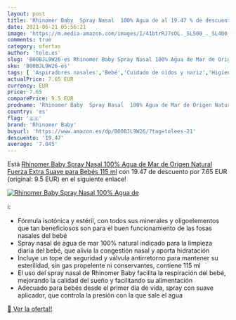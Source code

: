 ```yaml
---
layout: post
title: 'Rhinomer Baby  Spray Nasal  100% Agua de al 19.47 % de descuento'
date: 2021-06-21 05:56:21
image: 'https://m.media-amazon.com/images/I/41btrRJ7sOL._SL500_._SL400_.jpg'
comments: true
category: ofertas
author: 'tole.es'
slug: 'B00BJL9W26-es Rhinomer Baby Spray Nasal 100% Agua de Mar de Origen...'
sku: 'B00BJL9W26-es'
tags: [ 'Aspiradores nasales','Bebé','Cuidado de oídos y nariz','Higiene','Higiene y cuidado','bebés','rhinomer baby', ]
actualPrice: 7.65 EUR
currency: EUR
price: 7.65
comparePrice: 9.5 EUR
prodname: 'Rhinomer Baby  Spray Nasal  100% Agua de Mar de Origen Natural  Fuerza Extra Suave para Bebés  115 ml'
country: 'es'
flag: '🇪🇸'
brand: 'Rhinomer Baby'
buyurl: 'https://www.amazon.es/dp/B00BJL9W26/?tag=tolees-21'
descuento: '19.47'
average: '7.045'
---
```


Está [Rhinomer Baby  Spray Nasal  100% Agua de Mar de Origen Natural  Fuerza Extra Suave para Bebés  115 ml](https://www.amazon.es/dp/B00BJL9W26/?tag=tolees-21) con 19.47 de descuento por 7.65 EUR (original: 9.5 EUR) en el siguiente enlace!

[![Rhinomer Baby  Spray Nasal  100% Agua de](https://m.media-amazon.com/images/I/41btrRJ7sOL._SL500_._SL400_.jpg)](https://www.amazon.es/dp/B00BJL9W26/?tag=tolees-21)

ℹ️:

- Fórmula isotónica y estéril, con todos sus minerales y oligoelementos que tan beneficiosos son para el buen funcionamiento de las fosas nasales del bebé
- Spray nasal de agua de mar 100% natural indicado para la limpieza diaria del bebé, que alivia la congestión nasal y aporta hidratación
- Incluye un tope de seguridad y válvula antirretorno para mantener su esterilidad, sin gas propelente ni conservantes, contiene 115 ml
- El uso del spray nasal de Rhinomer Baby facilita la respiración del bebé, mejorando la calidad del sueño y facilitando su alimentación
- Adecuado para bebés desde el primer día de vida, spray con suave aplicador, que controla la presión con la que sale el agua

[🛒 Ver la oferta!!](https://www.amazon.es/dp/B00BJL9W26/?tag=tolees-21)
